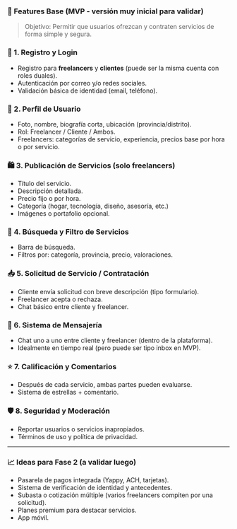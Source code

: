 ### 🧱 Features Base (MVP - versión muy inicial para validar)

> Objetivo: Permitir que usuarios ofrezcan y contraten servicios de forma simple y segura.
> 

### 🔐 1. Registro y Login

- Registro para **freelancers** y **clientes** (puede ser la misma cuenta con roles duales).
- Autenticación por correo y/o redes sociales.
- Validación básica de identidad (email, teléfono).

### 👤 2. Perfil de Usuario

- Foto, nombre, biografía corta, ubicación (provincia/distrito).
- Rol: Freelancer / Cliente / Ambos.
- Freelancers: categorías de servicio, experiencia, precios base por hora o por servicio.

### 🛍️ 3. Publicación de Servicios (solo freelancers)

- Título del servicio.
- Descripción detallada.
- Precio fijo o por hora.
- Categoría (hogar, tecnología, diseño, asesoría, etc.)
- Imágenes o portafolio opcional.

### 🔎 4. Búsqueda y Filtro de Servicios

- Barra de búsqueda.
- Filtros por: categoría, provincia, precio, valoraciones.

### 📥 5. Solicitud de Servicio / Contratación

- Cliente envía solicitud con breve descripción (tipo formulario).
- Freelancer acepta o rechaza.
- Chat básico entre cliente y freelancer.

### 💬 6. Sistema de Mensajería

- Chat uno a uno entre cliente y freelancer (dentro de la plataforma).
- Idealmente en tiempo real (pero puede ser tipo inbox en MVP).

### ⭐ 7. Calificación y Comentarios

- Después de cada servicio, ambas partes pueden evaluarse.
- Sistema de estrellas + comentario.

### 🛡️ 8. Seguridad y Moderación

- Reportar usuarios o servicios inapropiados.
- Términos de uso y política de privacidad.

---

### 📈 Ideas para Fase 2 (a validar luego)

- Pasarela de pagos integrada (Yappy, ACH, tarjetas).
- Sistema de verificación de identidad y antecedentes.
- Subasta o cotización múltiple (varios freelancers compiten por una solicitud).
- Planes premium para destacar servicios.
- App móvil.